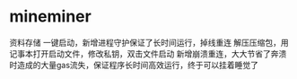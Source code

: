 # mineminer
资料存储
一键启动，新增进程守护保证了长时间运行，掉线重连
解压压缩包，用记事本打开启动文件，修改私钥，双击文件启动
新增崩溃重连，大大节省了奔溃时造成的大量gas流失，保证程序长时间高效运行，终于可以挂着睡觉了
